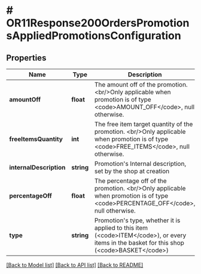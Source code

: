 # # OR11Response200OrdersPromotionsAppliedPromotionsConfiguration

## Properties

Name | Type | Description | Notes
------------ | ------------- | ------------- | -------------
**amountOff** | **float** | The amount off of the promotion. &lt;br/&gt;Only applicable when promotion is of type &lt;code&gt;AMOUNT_OFF&lt;/code&gt;, null otherwise. | [optional]
**freeItemsQuantity** | **int** | The free item target quantity of the promotion. &lt;br/&gt;Only applicable when promotion is of type &lt;code&gt;FREE_ITEMS&lt;/code&gt;, null otherwise. | [optional]
**internalDescription** | **string** | Promotion&#39;s Internal description, set by the shop at creation | [optional]
**percentageOff** | **float** | The percentage off of the promotion. &lt;br/&gt;Only applicable when promotion is of type &lt;code&gt;PERCENTAGE_OFF&lt;/code&gt;, null otherwise. | [optional]
**type** | **string** | Promotion&#39;s type, whether it is applied to this item (&lt;code&gt;ITEM&lt;/code&gt;), or every items in the basket for this shop (&lt;code&gt;BASKET&lt;/code&gt;) | [optional]

[[Back to Model list]](../../README.md#models) [[Back to API list]](../../README.md#endpoints) [[Back to README]](../../README.md)
